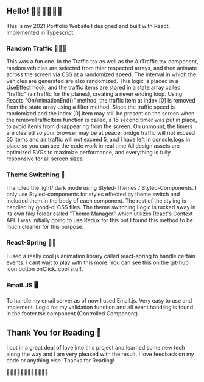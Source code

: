 ## Hello! 🌊🌊🌊🌊🌊🌊

This is my 2021 Portfolio Website I designed and built with React. Implemented in Typescript.

### Random Traffic 🚴🏾🚗
This was a fun one. In the Traffic.tsx as well as the AirTraffic.tsx component, random vehicles are selected from thier respected arrays, and then animate across the screen via CSS at a randomized speed. The interval in which the vehicles are generated are also randomized. This logic is placed in a UseEffect hook, and the traffic items are stored in a state array called "traffic" (airTraffic for the planes), creating a never ending loop. Using Reacts "OnAnimationEnd()" method, the traffic item at index [0] is removed from the state array using a filter method. 
Since the traffic speed is randomized and the index [0] item may still be present on the screen when the removeTrafficItem function is called, a 15 second timer was put in place, to avoid items from disappearing from the screen. On unmount, the timers are cleared so your browser may be at peace.
bridge traffic will not exceed 35 items and air traffic will not exceed 5, and I have left in console.logs in place so you can see the code work in real time All design assets are optimized SVGs to maximize performance, and everything is fully responsive for all screen sizes.
### Theme Switching 💅

I handled the light/ dark mode using Styled-Themes / Styled-Components. I only use Styled-components for styles effected by theme switch and included them in the body of each component. The rest of the styling is handled by good-ol CSS files.
The theme switching Logic is tucked away in its own file/ folder called "Theme Manager" which utilizes React's Context API. I was initially going to use Redux for this but I found this method to be much cleaner for this purpose.

### React-Spring 🏄‍♂

I used a really cool js animation library called react-spring to handle certain events. I cant wait to play with this more. You can see this on the git-hub icon button onClick. cool stuff.

### Email.JS 🖥

To handle my email server as of now I used Email.js. Very easy to use and implement. Logic for my validation function and all event handling is found in the footer.tsx component (Controlled Component).

## Thank You for Reading 🎊

I put in a great deal of love into this project and learned some new tech along the way and I am very pleased with the result. I love feedback on my code or anything else. Thanks for Reading!

🌊🌊🌊🌊🌊🌊🌊🌊🌊🌊🌊🌊
